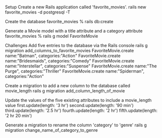 Setup
Create a new Rails application called 'favorite_movies'.
rails new favorite_movies  -d postgresql -T

Create the database
favorite_movies % rails db:create

Generate a Movie model with a title attribute and a category attribute
favorite_movies % rails g model FavoriteMovie

Challenges
Add five entries to the database via the Rails console
rails g migration add_columns_to_favorite_movies
FavoriteMovie.create name:"Batman", categories:"Action"
FavoriteMovie.create name:"Bridesmaids", categories:"Comedy"
FavoriteMovie.create name:"Interstellar", categories:"Suspense"
FavoriteMovie.create name:"The Purge", categories:"Thriller"
FavoriteMovie.create name:"Spiderman", categories:"Action"

Create a migration to add a new column to the database called movie_length
rails g migration add_column_length_of_movie 

Update the values of the five existing attributes to include a movie_length value
first.update(length: '3 hr')
second.update(length: '90 min')
third.update(length: '2.5 hr')
fourth.update(length: '2 hr')
fifth.update(length: '2 hr 20 min')

Generate a migration to rename the column 'category' to 'genre'
rails g migration change_name_of_category_to_genre
